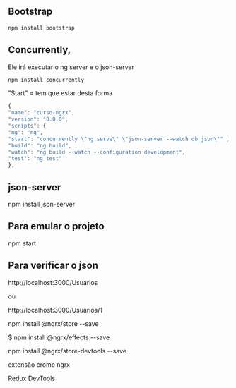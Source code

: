 ## Bootstrap

```js
npm install bootstrap
```

## Concurrently,

Ele irá executar o ng server e o json-server

```js
npm install concurrently
```

"Start" = tem que estar desta forma

```js
{
"name": "curso-ngrx",
"version": "0.0.0",
"scripts": {
"ng": "ng",
"start": "concurrently \"ng serve\" \"json-server --watch db json\"" ,
"build": "ng build",
"watch": "ng build --watch --configuration development",
"test": "ng test"
},
```

## json-server

npm install json-server

## Para emular o projeto

npm start

## Para verificar o json

http://localhost:3000/Usuarios

ou

http://localhost:3000/Usuarios/1

npm install @ngrx/store --save

$ npm install @ngrx/effects --save

npm install @ngrx/store-devtools --save

extensão crome ngrx

Redux DevTools
